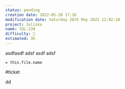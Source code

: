 ```yaml
---
status: pending
creation date: 2022-05-28 17:16
modification date: Saturday 28th May 2022 12:02:10
project: Juliska
name: JUL-238
difficulty: 🔴
estimated: 3h
---
```

asdfasdf
adsf
asdf
adsf

`= this.file.name`

#ticket 

dd
